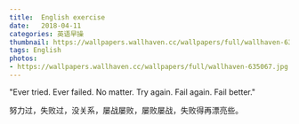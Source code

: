 ```yaml
---
title:  English exercise
date:   2018-04-11
categories: 英语早操
thumbnail: https://wallpapers.wallhaven.cc/wallpapers/full/wallhaven-635067.jpg
tags: English
photos:
- https://wallpapers.wallhaven.cc/wallpapers/full/wallhaven-635067.jpg
---
```


"Ever tried. Ever failed. No matter. Try again. Fail again. Fail better."
<p>努力过，失败过，没关系，屡战屡败，屡败屡战，失败得再漂亮些。</p>
